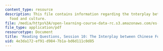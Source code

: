 ```yaml
---
content_type: resource
description: This file contains information regarding the tnterplay between chinese
  food and culture.
file: /media/https%3A/open-learning-course-data-rc.s3.amazonaws.com/es-272-culture-tech-spring-2003/4e3da172ef91d9847b1abd6d111c0d85_MITES_272S03_q10.pdf
file_type: application/pdf
resourcetype: Document
title: 'Reading Questions, Session 10: The Interplay between Chinese Food and Culture'
uid: 4e3da172-ef91-d984-7b1a-bd6d111c0d85
---
```

